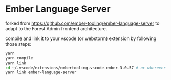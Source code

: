 # Ember Language Server

forked from https://github.com/ember-tooling/ember-language-server to adapt to the Forest Admin frontend architecture.


compile and link it to your vscode (or webstorm) extension by following those steps:

```bash
yarn
yarn compile
yarn link
cd ~/.vscode/extensions/embertooling.vscode-ember-3.0.57 # or wherever your extension embertooling is installed
yarn link ember-language-server
```


